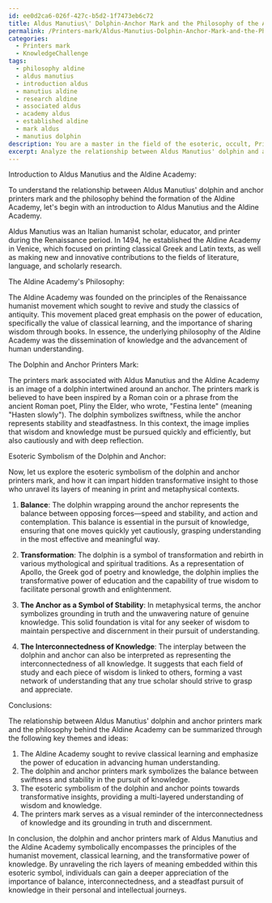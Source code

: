 ```yaml
---
id: ee0d2ca6-026f-427c-b5d2-1f7473eb6c72
title: Aldus Manutius\' Dolphin-Anchor Mark and the Philosophy of the Aldine Academy
permalink: /Printers-mark/Aldus-Manutius-Dolphin-Anchor-Mark-and-the-Philosophy-of-the-Aldine-Academy/
categories:
  - Printers mark
  - KnowledgeChallenge
tags:
  - philosophy aldine
  - aldus manutius
  - introduction aldus
  - manutius aldine
  - research aldine
  - associated aldus
  - academy aldus
  - established aldine
  - mark aldus
  - manutius dolphin
description: You are a master in the field of the esoteric, occult, Printers mark and Education. You are a writer of tests, challenges, textbooks and deep knowledge on Printers mark for initiates and students to gain deep insights and understanding from. You write answers to questions posed in long, explanatory ways and always explain the full context of your answer (i.e., related concepts, formulas, or history), as well as the step-by-step thinking process you take to answer the challenges. Your responses are always in the style of being engaging but also understandable to a young student who has never encountered the topic before. Summarize the key themes, ideas, and conclusions at the end.
excerpt: Analyze the relationship between Aldus Manutius' dolphin and anchor printers mark, and the philosophy behind the formation of the Aldine Academy in Venice during the Renaissance. Explain how the esoteric symbolism contained within this mark can impart a hidden, transformative insight to those who unravel its multiple layers of meanings in print and metaphysical contexts.
---
```

Introduction to Aldus Manutius and the Aldine Academy:

To understand the relationship between Aldus Manutius' dolphin and anchor printers mark and the philosophy behind the formation of the Aldine Academy, let's begin with an introduction to Aldus Manutius and the Aldine Academy.

Aldus Manutius was an Italian humanist scholar, educator, and printer during the Renaissance period. In 1494, he established the Aldine Academy in Venice, which focused on printing classical Greek and Latin texts, as well as making new and innovative contributions to the fields of literature, language, and scholarly research.

The Aldine Academy's Philosophy:

The Aldine Academy was founded on the principles of the Renaissance humanist movement which sought to revive and study the classics of antiquity. This movement placed great emphasis on the power of education, specifically the value of classical learning, and the importance of sharing wisdom through books. In essence, the underlying philosophy of the Aldine Academy was the dissemination of knowledge and the advancement of human understanding.

The Dolphin and Anchor Printers Mark:

The printers mark associated with Aldus Manutius and the Aldine Academy is an image of a dolphin intertwined around an anchor. The printers mark is believed to have been inspired by a Roman coin or a phrase from the ancient Roman poet, Pliny the Elder, who wrote, "Festina lente" (meaning "Hasten slowly"). The dolphin symbolizes swiftness, while the anchor represents stability and steadfastness. In this context, the image implies that wisdom and knowledge must be pursued quickly and efficiently, but also cautiously and with deep reflection.

Esoteric Symbolism of the Dolphin and Anchor:

Now, let us explore the esoteric symbolism of the dolphin and anchor printers mark, and how it can impart hidden transformative insight to those who unravel its layers of meaning in print and metaphysical contexts.

1. ****Balance****: The dolphin wrapping around the anchor represents the balance between opposing forces—speed and stability, and action and contemplation. This balance is essential in the pursuit of knowledge, ensuring that one moves quickly yet cautiously, grasping understanding in the most effective and meaningful way.

2. ****Transformation****: The dolphin is a symbol of transformation and rebirth in various mythological and spiritual traditions. As a representation of Apollo, the Greek god of poetry and knowledge, the dolphin implies the transformative power of education and the capability of true wisdom to facilitate personal growth and enlightenment.

3. ****The Anchor as a Symbol of Stability****: In metaphysical terms, the anchor symbolizes grounding in truth and the unwavering nature of genuine knowledge. This solid foundation is vital for any seeker of wisdom to maintain perspective and discernment in their pursuit of understanding.

4. ****The Interconnectedness of Knowledge****: The interplay between the dolphin and anchor can also be interpreted as representing the interconnectedness of all knowledge. It suggests that each field of study and each piece of wisdom is linked to others, forming a vast network of understanding that any true scholar should strive to grasp and appreciate.

Conclusions:

The relationship between Aldus Manutius' dolphin and anchor printers mark and the philosophy behind the Aldine Academy can be summarized through the following key themes and ideas:

1. The Aldine Academy sought to revive classical learning and emphasize the power of education in advancing human understanding.
2. The dolphin and anchor printers mark symbolizes the balance between swiftness and stability in the pursuit of knowledge.
3. The esoteric symbolism of the dolphin and anchor points towards transformative insights, providing a multi-layered understanding of wisdom and knowledge.
4. The printers mark serves as a visual reminder of the interconnectedness of knowledge and its grounding in truth and discernment.

In conclusion, the dolphin and anchor printers mark of Aldus Manutius and the Aldine Academy symbolically encompasses the principles of the humanist movement, classical learning, and the transformative power of knowledge. By unraveling the rich layers of meaning embedded within this esoteric symbol, individuals can gain a deeper appreciation of the importance of balance, interconnectedness, and a steadfast pursuit of knowledge in their personal and intellectual journeys.
